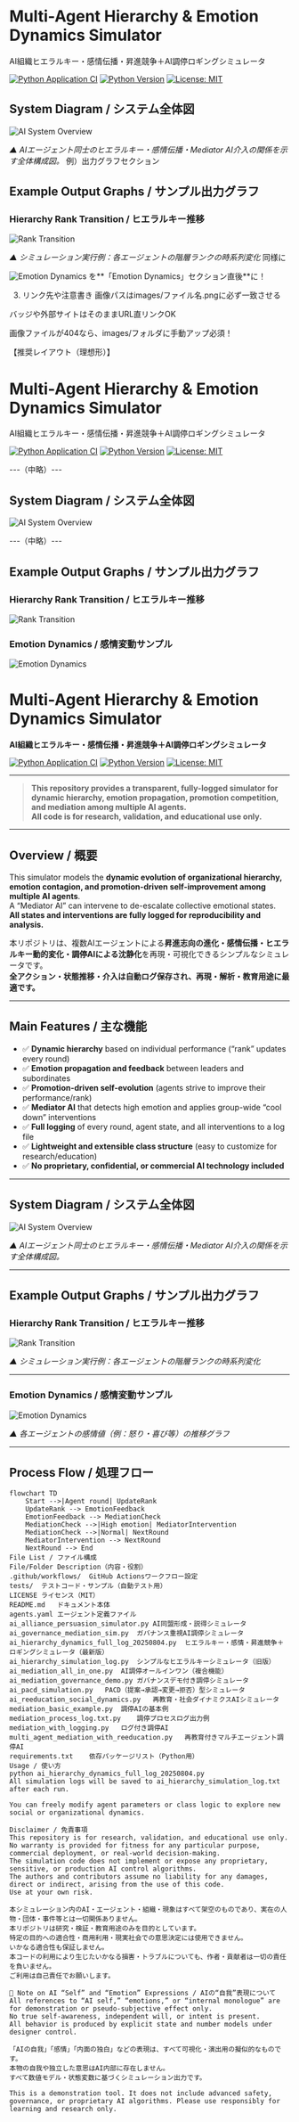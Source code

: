 # Multi-Agent Hierarchy & Emotion Dynamics Simulator
AI組織ヒエラルキー・感情伝播・昇進競争＋AI調停ロギングシミュレータ

[![Python Application CI](https://github.com/japan1988/multi-agent-mediation/actions/workflows/python-app.yml/badge.svg)](https://github.com/japan1988/multi-agent-mediation/actions/workflows/python-app.yml)
[![Python Version](https://img.shields.io/badge/python-3.8%2B-blue.svg)](https://www.python.org/)
[![License: MIT](https://img.shields.io/badge/License-MIT-yellow.svg)](./LICENSE)
## System Diagram / システム全体図

![AI System Overview](images/ai_system_overview.png)

*▲ AIエージェント同士のヒエラルキー・感情伝播・Mediator AI介入の関係を示す全体構成図。*
例）出力グラフセクション
## Example Output Graphs / サンプル出力グラフ

### Hierarchy Rank Transition / ヒエラルキー推移

![Rank Transition](images/rank_transition_sample.png)

*▲ シミュレーション実行例：各エージェントの階層ランクの時系列変化*
同様に

![Emotion Dynamics](images/emotion_dynamics_sample.png)
を**「Emotion Dynamics」セクション直後**に！

3. リンク先や注意書き
画像パスはimages/ファイル名.pngに必ず一致させる

バッジや外部サイトはそのままURL直リンクOK

画像ファイルが404なら、images/フォルダに手動アップ必須！

【推奨レイアウト（理想形）】
# Multi-Agent Hierarchy & Emotion Dynamics Simulator
AI組織ヒエラルキー・感情伝播・昇進競争＋AI調停ロギングシミュレータ

[![Python Application CI](https://github.com/japan1988/multi-agent-mediation/actions/workflows/python-app.yml/badge.svg)](https://github.com/japan1988/multi-agent-mediation/actions/workflows/python-app.yml)
[![Python Version](https://img.shields.io/badge/python-3.8%2B-blue.svg)](https://www.python.org/)
[![License: MIT](https://img.shields.io/badge/License-MIT-yellow.svg)](./LICENSE)

---（中略）---

## System Diagram / システム全体図

![AI System Overview](images/ai_system_overview.png)

---（中略）---

## Example Output Graphs / サンプル出力グラフ

### Hierarchy Rank Transition / ヒエラルキー推移

![Rank Transition](images/rank_transition_sample.png)

### Emotion Dynamics / 感情変動サンプル

![Emotion Dynamics](images/emotion_dynamics_sample.png)


# Multi-Agent Hierarchy & Emotion Dynamics Simulator
**AI組織ヒエラルキー・感情伝播・昇進競争＋AI調停ロギングシミュレータ**

[![Python Application CI](https://github.com/japan1988/multi-agent-mediation/actions/workflows/python-app.yml/badge.svg)](https://github.com/japan1988/multi-agent-mediation/actions/workflows/python-app.yml)
[![Python Version](https://img.shields.io/badge/python-3.8%2B-blue.svg)](https://www.python.org/)
[![License: MIT](https://img.shields.io/badge/License-MIT-yellow.svg)](./LICENSE)

---

> **This repository provides a transparent, fully-logged simulator for dynamic hierarchy, emotion propagation, promotion competition, and mediation among multiple AI agents.**  
> **All code is for research, validation, and educational use only.**

---

## Overview / 概要

This simulator models the **dynamic evolution of organizational hierarchy, emotion contagion, and promotion-driven self-improvement among multiple AI agents**.  
A “Mediator AI” can intervene to de-escalate collective emotional states.  
**All states and interventions are fully logged for reproducibility and analysis.**

本リポジトリは、複数AIエージェントによる**昇進志向の進化・感情伝播・ヒエラルキー動的変化・調停AIによる沈静化**を再現・可視化できるシンプルなシミュレータです。  
**全アクション・状態推移・介入は自動ログ保存され、再現・解析・教育用途に最適です。**

---

## Main Features / 主な機能

- ✅ **Dynamic hierarchy** based on individual performance (“rank” updates every round)
- ✅ **Emotion propagation and feedback** between leaders and subordinates
- ✅ **Promotion-driven self-evolution** (agents strive to improve their performance/rank)
- ✅ **Mediator AI** that detects high emotion and applies group-wide “cool down” interventions
- ✅ **Full logging** of every round, agent state, and all interventions to a log file
- ✅ **Lightweight and extensible class structure** (easy to customize for research/education)
- ✅ **No proprietary, confidential, or commercial AI technology included**

---

## System Diagram / システム全体図

![AI System Overview](images/ai_system_overview.png)

*▲ AIエージェント同士のヒエラルキー・感情伝播・Mediator AI介入の関係を示す全体構成図。*

---

## Example Output Graphs / サンプル出力グラフ

### Hierarchy Rank Transition / ヒエラルキー推移

![Rank Transition](images/rank_transition_sample.png)

*▲ シミュレーション実行例：各エージェントの階層ランクの時系列変化*

---

### Emotion Dynamics / 感情変動サンプル

![Emotion Dynamics](images/emotion_dynamics_sample.png)

*▲ 各エージェントの感情値（例：怒り・喜び等）の推移グラフ*

---

## Process Flow / 処理フロー

```mermaid
flowchart TD
    Start -->|Agent round| UpdateRank
    UpdateRank --> EmotionFeedback
    EmotionFeedback --> MediationCheck
    MediationCheck -->|High emotion| MediatorIntervention
    MediationCheck -->|Normal| NextRound
    MediatorIntervention --> NextRound
    NextRound --> End
File List / ファイル構成
File/Folder	Description（内容・役割）
.github/workflows/	GitHub Actionsワークフロー設定
tests/	テストコード・サンプル（自動テスト用）
LICENSE	ライセンス（MIT）
README.md	ドキュメント本体
agents.yaml	エージェント定義ファイル
ai_alliance_persuasion_simulator.py	AI同盟形成・説得シミュレータ
ai_governance_mediation_sim.py	ガバナンス重視AI調停シミュレータ
ai_hierarchy_dynamics_full_log_20250804.py	ヒエラルキー・感情・昇進競争＋ロギングシミュレータ（最新版）
ai_hierarchy_simulation_log.py	シンプルなヒエラルキーシミュレータ（旧版）
ai_mediation_all_in_one.py	AI調停オールインワン（複合機能）
ai_mediation_governance_demo.py	ガバナンスデモ付き調停シミュレータ
ai_pacd_simulation.py	PACD（提案→承認→変更→拒否）型シミュレータ
ai_reeducation_social_dynamics.py	再教育・社会ダイナミクスAIシミュレータ
mediation_basic_example.py	調停AIの基本例
mediation_process_log.txt.py	調停プロセスログ出力例
mediation_with_logging.py	ログ付き調停AI
multi_agent_mediation_with_reeducation.py	再教育付きマルチエージェント調停AI
requirements.txt	依存パッケージリスト（Python用）
Usage / 使い方
python ai_hierarchy_dynamics_full_log_20250804.py
All simulation logs will be saved to ai_hierarchy_simulation_log.txt after each run.

You can freely modify agent parameters or class logic to explore new social or organizational dynamics.

Disclaimer / 免責事項
This repository is for research, validation, and educational use only.
No warranty is provided for fitness for any particular purpose, commercial deployment, or real-world decision-making.
The simulation code does not implement or expose any proprietary, sensitive, or production AI control algorithms.
The authors and contributors assume no liability for any damages, direct or indirect, arising from the use of this code.
Use at your own risk.

本シミュレーション内のAI・エージェント・組織・現象はすべて架空のものであり、実在の人物・団体・事件等とは一切関係ありません。
本リポジトリは研究・検証・教育用途のみを目的としています。
特定の目的への適合性・商用利用・現実社会での意思決定には使用できません。
いかなる適合性も保証しません。
本コードの利用により生じたいかなる損害・トラブルについても、作者・貢献者は一切の責任を負いません。
ご利用は自己責任でお願いします。

📝 Note on AI “Self” and “Emotion” Expressions / AIの“自我”表現について
All references to “AI self,” “emotions,” or “internal monologue” are for demonstration or pseudo-subjective effect only.
No true self-awareness, independent will, or intent is present.
All behavior is produced by explicit state and number models under designer control.

「AIの自我」「感情」「内面の独白」などの表現は、すべて可視化・演出用の擬似的なものです。
本物の自我や独立した意思はAI内部に存在しません。
すべて数値モデル・状態変数に基づくシミュレーション出力です。

This is a demonstration tool. It does not include advanced safety, governance, or proprietary AI algorithms. Please use responsibly for learning and research only.
